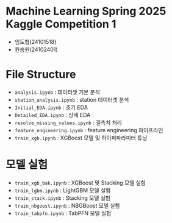 # Machine Learning Spring 2025 Kaggle Competition 1

- 임도협(24101518)
- 원송원(24102401)

# File Structure

- `analysis.ipynb` : 데이터셋 기본 분석
- `station_analysis.ipynb` : station 데이터셋 분석
- `Initial_EDA.ipynb` : 초기 EDA
- `Detailed_EDA.ipynb` : 상세 EDA
- `resolve_missing_values.ipynb` : 결측치 처리
- `feature_engineering.ipynb` : feature engineering 파이프라인
- `train_xgb.ipynb` : XGBoost 모델 및 하이퍼파라미터 튜닝

# 모델 실험

- `train_xgb_bak.ipynb` : XGBoost 및 Stacking 모델 실험
- `train_lgbm.ipynb` : LightGBM 모델 실험
- `train_stack.ipynb` : Stacking 모델 실험
- `train_nbgoost.ipynb` : NBGBoost 모델 실험
- `train_tabpfn.ipynb` : TabPFN 모델 실험

